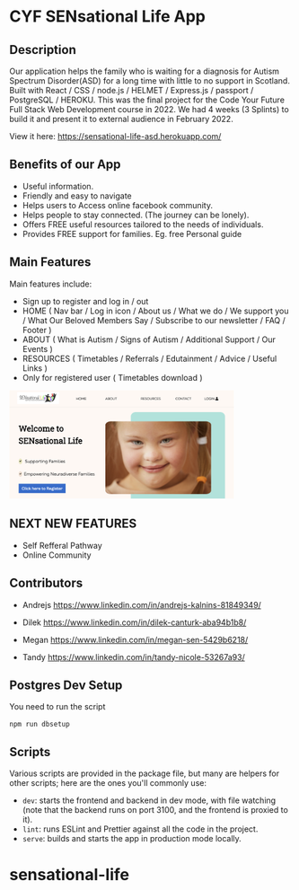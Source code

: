 # CYF SENsational Life App

## Description

Our application helps the family who is waiting for a diagnosis for Autism Spectrum Disorder(ASD) for a long time with little to no support in Scotland. 
Built with React / CSS / node.js / HELMET / Express.js / passport / PostgreSQL / HEROKU.
This was the final project for the Code Your Future Full Stack Web Development course in 2022.
We had 4 weeks (3 Splints) to build it and present it to external audience in February 2022.


View it here: https://sensational-life-asd.herokuapp.com/

## Benefits of our App

- Useful information.
- Friendly and easy to navigate
- Helps users to Access online facebook community.
- Helps people to stay connected. (The journey can be lonely).
- Offers FREE useful resources tailored to the needs of individuals.
- Provides FREE support for families. Eg. free Personal guide


## Main Features 

Main features include:

- Sign up to register and log in / out 
- HOME ( Nav bar / Log in icon / About us / What we do / We support you / What Our Beloved Members Say / Subscribe to our newsletter / FAQ / Footer )
- ABOUT ( What is Autism / Signs of Autism / Additional Support / Our Events )
- RESOURCES ( Timetables / Referrals / Edutainment / Advice / Useful Links )
- Only for registered user ( Timetables download )

<img width="400" alt="SENsational Life application landing page" src="client/src/assets/images/landingpage-screenshot.png">


## NEXT NEW FEATURES 

- Self Refferal Pathway 
- Online Community 

## Contributors 
- Andrejs  https://www.linkedin.com/in/andrejs-kalnins-81849349/

- Dilek    https://www.linkedin.com/in/dilek-canturk-aba94b1b8/

- Megan    https://www.linkedin.com/in/megan-sen-5429b6218/

- Tandy    https://www.linkedin.com/in/tandy-nicole-53267a93/


## Postgres Dev Setup

You need to run the script
```
npm run dbsetup
```

## Scripts

Various scripts are provided in the package file, but many are helpers for other scripts; here are the ones you'll
commonly use:

- `dev`: starts the frontend and backend in dev mode, with file watching (note that the backend runs on port 3100, and
  the frontend is proxied to it).
- `lint`: runs ESLint and Prettier against all the code in the project.
- `serve`: builds and starts the app in production mode locally.
# sensational-life
